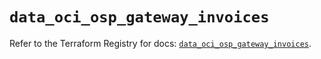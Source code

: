 # `data_oci_osp_gateway_invoices`

Refer to the Terraform Registry for docs: [`data_oci_osp_gateway_invoices`](https://registry.terraform.io/providers/oracle/oci/6.18.0/docs/data-sources/osp_gateway_invoices).
